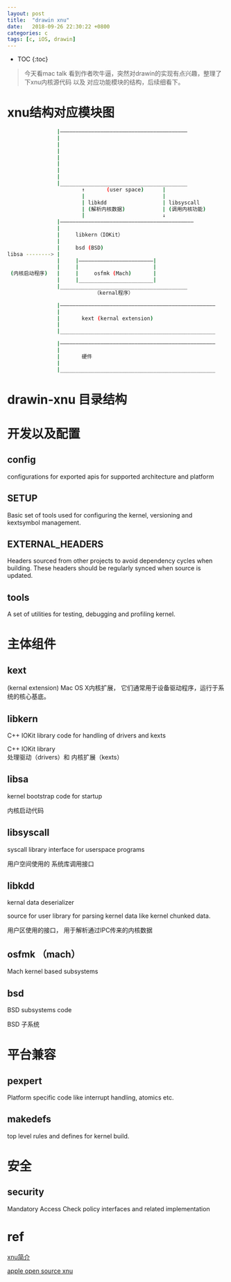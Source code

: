```yaml
---
layout: post
title:  "drawin xnu"
date:   2018-09-26 22:30:22 +0800
categories: c
tags: [c, iOS, drawin]
---
```


* TOC
{:toc}

> 今天看mac talk 看到作者吹牛逼，突然对drawin的实现有点兴趣，整理了下xnu内核源代码 以及 对应功能模块的结构，后续细看下。

# xnu结构对应模块图

```sh           
                |—————————————————————————————————————————
                |
                |
                |
                |
                |
                |
                |
                |_________________________________________
                        ↑       (user space)      |
                        |                         | 
                        | libkdd                  | libsyscall
                        | (解析内核数据)            | (调用内核功能)
                        |                         ↓
                |———————————————————————————————————————————
                |                                        
                |     libkern（IOKit）
                |     
                |     bsd (BSD)
libsa --------> |     
                |     |————————————————————————|
                |     |                        |
 (内核启动程序)   |     |     osfmk (Mach)       |
                |     |________________________|
                |_________________________________________
                            （kernal程序）

                |——————————————————————————————————————————————————
                |  
                |       kext (kernal extension) 
                |
                |__________________________________________________

                |——————————————————————————————————————————————————
                |  
                |       硬件
                |
                |__________________________________________________
```


# drawin-xnu 目录结构

# 开发以及配置

## config
configurations for exported apis for supported architecture and platform

## SETUP

Basic set of tools used for configuring the kernel, versioning and kextsymbol management.

## EXTERNAL_HEADERS
 Headers sourced from other projects to avoid dependency cycles when building. These headers should be regularly synced when source is updated.


## tools

A set of utilities for testing, debugging and profiling kernel.


# 主体组件

## kext 
(kernal extension) 
Mac OS X内核扩展， 它们通常用于设备驱动程序，运行于系统的核心基底。

## libkern

C++ IOKit library code for handling of drivers and kexts

C++ IOKit library  
处理驱动（drivers）和 内核扩展（kexts）

## libsa

kernel bootstrap code for startup

内核启动代码

## libsyscall 

syscall library interface for userspace programs

用户空间使用的 系统库调用接口

## libkdd

kernal data deserializer

source for user library for parsing kernel data like kernel chunked data.

用户区使用的接口， 用于解析通过IPC传来的内核数据
 
## osfmk （mach）

 Mach kernel based subsystems

## bsd

BSD subsystems code

BSD 子系统

# 平台兼容
## pexpert
 
 Platform specific code like interrupt handling, atomics etc.

## makedefs

top level rules and defines for kernel build.

# 安全

## security

 Mandatory Access Check policy interfaces and related implementation








# ref

[xnu简介](https://blog.csdn.net/zhuge1127/article/details/52948473)

[apple open source xnu](https://github.com/apple/darwin-xnu)